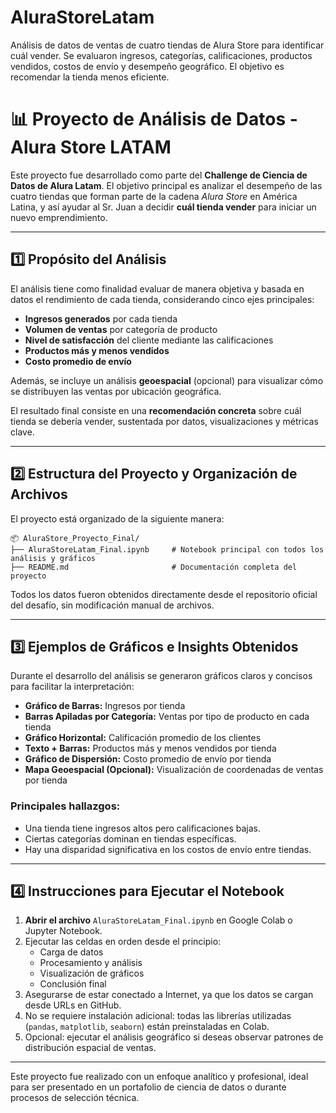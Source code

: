 # AluraStoreLatam
Análisis de datos de ventas de cuatro tiendas de Alura Store para identificar cuál vender. Se evaluaron ingresos, categorías, calificaciones, productos vendidos, costos de envío y desempeño geográfico. El objetivo es recomendar la tienda menos eficiente.

# 📊 Proyecto de Análisis de Datos - Alura Store LATAM

Este proyecto fue desarrollado como parte del **Challenge de Ciencia de Datos de Alura Latam**. El objetivo principal es analizar el desempeño de las cuatro tiendas que forman parte de la cadena *Alura Store* en América Latina, y así ayudar al Sr. Juan a decidir **cuál tienda vender** para iniciar un nuevo emprendimiento.

---

## 1️⃣ Propósito del Análisis

El análisis tiene como finalidad evaluar de manera objetiva y basada en datos el rendimiento de cada tienda, considerando cinco ejes principales:

- **Ingresos generados** por cada tienda
- **Volumen de ventas** por categoría de producto
- **Nivel de satisfacción** del cliente mediante las calificaciones
- **Productos más y menos vendidos**
- **Costo promedio de envío**

Además, se incluye un análisis **geoespacial** (opcional) para visualizar cómo se distribuyen las ventas por ubicación geográfica.

El resultado final consiste en una **recomendación concreta** sobre cuál tienda se debería vender, sustentada por datos, visualizaciones y métricas clave.

---

## 2️⃣ Estructura del Proyecto y Organización de Archivos

El proyecto está organizado de la siguiente manera:

```
📦 AluraStore_Proyecto_Final/
├── AluraStoreLatam_Final.ipynb     # Notebook principal con todos los análisis y gráficos
├── README.md                       # Documentación completa del proyecto
```

Todos los datos fueron obtenidos directamente desde el repositorio oficial del desafío, sin modificación manual de archivos.

---

## 3️⃣ Ejemplos de Gráficos e Insights Obtenidos

Durante el desarrollo del análisis se generaron gráficos claros y concisos para facilitar la interpretación:

- **Gráfico de Barras:** Ingresos por tienda
- **Barras Apiladas por Categoría:** Ventas por tipo de producto en cada tienda
- **Gráfico Horizontal:** Calificación promedio de los clientes
- **Texto + Barras:** Productos más y menos vendidos por tienda
- **Gráfico de Dispersión:** Costo promedio de envío por tienda
- **Mapa Geoespacial (Opcional):** Visualización de coordenadas de ventas por tienda

### Principales hallazgos:
- Una tienda tiene ingresos altos pero calificaciones bajas.
- Ciertas categorías dominan en tiendas específicas.
- Hay una disparidad significativa en los costos de envío entre tiendas.

---

## 4️⃣ Instrucciones para Ejecutar el Notebook

1. **Abrir el archivo** `AluraStoreLatam_Final.ipynb` en Google Colab o Jupyter Notebook.
2. Ejecutar las celdas en orden desde el principio:
   - Carga de datos
   - Procesamiento y análisis
   - Visualización de gráficos
   - Conclusión final
3. Asegurarse de estar conectado a Internet, ya que los datos se cargan desde URLs en GitHub.
4. No se requiere instalación adicional: todas las librerías utilizadas (`pandas`, `matplotlib`, `seaborn`) están preinstaladas en Colab.
5. Opcional: ejecutar el análisis geográfico si deseas observar patrones de distribución espacial de ventas.

---

Este proyecto fue realizado con un enfoque analítico y profesional, ideal para ser presentado en un portafolio de ciencia de datos o durante procesos de selección técnica.

